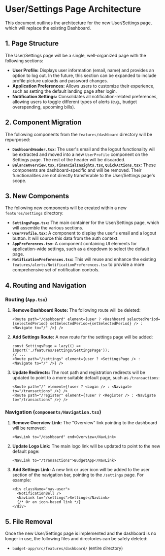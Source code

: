 # User/Settings Page Architecture

This document outlines the architecture for the new User/Settings page, which will replace the existing Dashboard.

## 1. Page Structure

The User/Settings page will be a single, well-organized page with the following sections:

*   **User Profile:** Displays user information (email, name) and provides an option to log out. In the future, this section can be expanded to include profile picture uploads and password changes.
*   **Application Preferences:** Allows users to customize their experience, such as setting the default landing page after login.
*   **Notification Settings:** Consolidates all notification-related preferences, allowing users to toggle different types of alerts (e.g., budget overspending, upcoming bills).

## 2. Component Migration

The following components from the `features/dashboard` directory will be repurposed:

*   **`DashboardHeader.tsx`:** The user's email and the logout functionality will be extracted and moved into a new `UserProfile` component on the Settings page. The rest of the header will be discarded.
*   **`BalanceOverview.tsx`, `FinancialInsights.tsx`, `QuickActions.tsx`:** These components are dashboard-specific and will be removed. Their functionalities are not directly transferable to the User/Settings page's scope.

## 3. New Components

The following new components will be created within a new `features/settings` directory:

*   **`SettingsPage.tsx`:** The main container for the User/Settings page, which will assemble the various sections.
*   **`UserProfile.tsx`:** A component to display the user's email and a logout button. It will source this data from the auth context.
*   **`AppPreferences.tsx`:** A component containing UI elements for application-wide settings, such as a dropdown to select the default page.
*   **`NotificationPreferences.tsx`:** This will reuse and enhance the existing `features/alerts/NotificationPreferences.tsx` to provide a more comprehensive set of notification controls.

## 4. Routing and Navigation

### Routing (`App.tsx`)

1.  **Remove Dashboard Route:** The following route will be deleted:
    ```tsx
    <Route path="/dashboard" element={user ? <Dashboard selectedPeriod={selectedPeriod} setSelectedPeriod={setSelectedPeriod} /> : <Navigate to="/" />} />
    ```
2.  **Add Settings Route:** A new route for the settings page will be added:
    ```tsx
    const SettingsPage = lazy(() => import('./features/settings/SettingsPage'));
    // ...
    <Route path="/settings" element={user ? <SettingsPage /> : <Navigate to="/" />} />
    ```
3.  **Update Redirects:** The root path and registration redirects will be updated to point to a more suitable default page, such as `/transactions`:
    ```tsx
    <Route path="/" element={!user ? <Login /> : <Navigate to="/transactions" />} />
    <Route path="/register" element={!user ? <Register /> : <Navigate to="/transactions" />} />
    ```

### Navigation (`components/Navigation.tsx`)

1.  **Remove Overview Link:** The "Overview" link pointing to the dashboard will be removed:
    ```tsx
    <NavLink to="/dashboard" end>Overview</NavLink>
    ```
2.  **Update Logo Link:** The main logo link will be updated to point to the new default page:
    ```tsx
    <NavLink to="/transactions">BudgetApp</NavLink>
    ```
3.  **Add Settings Link:** A new link or user icon will be added to the user section of the navigation bar, pointing to the `/settings` page. For example:
    ```tsx
    <div className="nav-user">
      <NotificationBell />
      <NavLink to="/settings">Settings</NavLink>
      {/* Or an icon-based link */}
    </div>
    ```

## 5. File Removal

Once the new User/Settings page is implemented and the dashboard is no longer in use, the following files and directories can be safely deleted:

*   `budget-app/src/features/dashboard/` (entire directory)